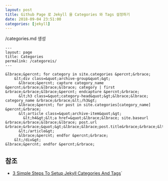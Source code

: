 ```yaml
---
layout: post
title: Github Page 로 Jekyll 을 Categories 와 Tags 설정하기
date: 2018-09-04 23:51:00
categories: [jekyll]
---
```

/categories.md 생성

    ---
    layout: page
    title: Categories
    permalink: /categoreis/
    ---

    &lbrace;&percnt; for category in site.categories &percnt;&rbrace;
        &lt;div class=&quot;archive-group&quot;&gt;
          &lbrace;&percnt; capture category_name &percnt;&rbrace;&lbrace;&lbrace; category | first &rbrace;&rbrace;&lbrace;&percnt; endcapture &percnt;&rbrace;
          &lt;h3 class=&quot;category-head&quot;&gt;&lbrace;&lbrace; category_name &rbrace;&rbrace;&lt;/h3&gt;
          &lbrace;&percnt; for post in site.categories[category_name] &percnt;&rbrace;
          &lt;article class=&quot;archive-item&quot;&gt;
            &lt;h4&gt;&lt;a href=&quot;&lbrace;&lbrace; site.baseurl &rbrace;&rbrace;&lbrace;&lbrace; post.url &rbrace;&rbrace;&quot;&gt;&lbrace;&lbrace;post.title&rbrace;&rbrace;&lt;/a&gt;&lt;/h4&gt;
          &lt;/article&gt;
          &lbrace;&percnt; endfor &percnt;&rbrace;
        &lt;/div&gt;
    &lbrace;&percnt; endfor &percnt;&rbrace;

## 참조
* [3 Simple Steps To Setup Jekyll Categories And Tags](https://blog.webjeda.com/jekyll-categories/)`